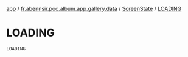 [app](../../index.md) / [fr.abennsir.poc.album.app.gallery.data](../index.md) / [ScreenState](index.md) / [LOADING](./-l-o-a-d-i-n-g.md)

# LOADING

`LOADING`